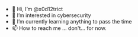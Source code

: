- 👋 Hi, I’m @x0d12trict
- 👀 I’m interested in cybersecurity
- 🌱 I’m currently learning anything to pass the time
- 📫 How to reach me ... don't... for now.

<!---
d12trict/d12trict is a ✨ special ✨ repository because its `README.md` (this file) appears on your GitHub profile.
You can click the Preview link to take a look at your changes.
--->
